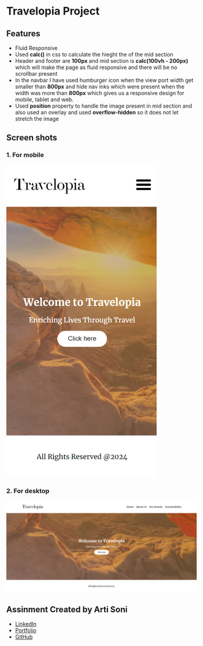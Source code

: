 # Travelopia Project

## Features

- Fluid Responsive
- Used **calc()** in css to calculate the hieght the of the mid section
- Header and footer are **100px** and mid section is **calc(100vh - 200px)** which will make the page as fluid responsive and there will be no scrollbar present
- In the navbar I have used humburger icon when the view port width get smaller than **800px** and hide nav inks which were present when the width was more than **800px** which gives us a responsive design for mobile, tablet and web.
- Used **position** property to handle the image present in mid section and also used an overlay and used **overflow-hidden** so it does not let stretch the image

## Screen shots

### **1.** For mobile

<img src="./assets/mobile.png"/>

### **2.** For desktop

<img src="./assets/website.png"/>

## Assinment Created by Arti Soni

- [LinkedIn](https://www.linkedin.com/in/arti-soni/)
- [Portfolio](https://artisonii.github.io/)
- [GitHub](https://github.com/artisonii)
